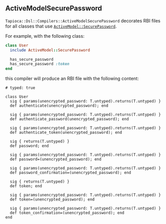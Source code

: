## ActiveModelSecurePassword

`Tapioca::Dsl::Compilers::ActiveModelSecurePassword` decorates RBI files for all
classes that use [`ActiveModel::SecurePassword`](http://api.rubyonrails.org/classes/ActiveModel/SecurePassword/ClassMethods.html).

For example, with the following class:

~~~rb
class User
  include ActiveModel::SecurePassword

  has_secure_password
  has_secure_password :token
end
~~~

this compiler will produce an RBI file with the following content:
~~~rbi
# typed: true

class User
  sig { params(unencrypted_password: T.untyped).returns(T.untyped) }
  def authenticate(unencrypted_password); end

  sig { params(unencrypted_password: T.untyped).returns(T.untyped) }
  def authenticate_password(unencrypted_password); end

  sig { params(unencrypted_password: T.untyped).returns(T.untyped) }
  def authenticate_token(unencrypted_password); end

  sig { returns(T.untyped) }
  def password; end

  sig { params(unencrypted_password: T.untyped).returns(T.untyped) }
  def password=(unencrypted_password); end

  sig { params(unencrypted_password: T.untyped).returns(T.untyped) }
  def password_confirmation=(unencrypted_password); end

  sig { returns(T.untyped) }
  def token; end

  sig { params(unencrypted_password: T.untyped).returns(T.untyped) }
  def token=(unencrypted_password); end

  sig { params(unencrypted_password: T.untyped).returns(T.untyped) }
  def token_confirmation=(unencrypted_password); end
end
~~~
